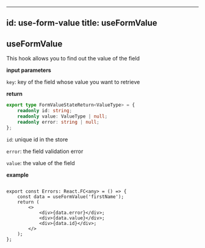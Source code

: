 
---
id: use-form-value
title: useFormValue
---

## useFormValue

This hook allows you to find out the value of the field

**input parameters**

`key`: key of the field whose value you want to retrieve

**return**

```ts
export type FormValueStateReturn<ValueType> = {
    readonly id: string;
    readonly value: ValueType | null;
    readonly error: string | null;
};
```

`id`: unique id in the store

`error`: the field validation error

`value`: the value of the field


**example**

```tsx

export const Errors: React.FC<any> = () => {
    const data = useFormValue('firstName');
    return (
        <>
            <div>{data.error}</div>;
            <div>{data.value}</div>;
            <div>{data.id}</div>;
        </>
    );
};

```